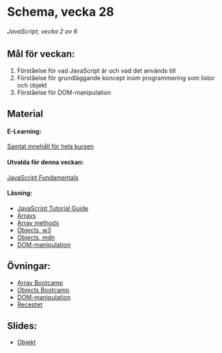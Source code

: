 # Schema, vecka 28

###### JavaScript, vecka 2 av 6

## Mål för veckan:
1. Förståelse för vad JavaScript är och vad det används till
2. Förståelse för grundläggande koncept inom programmering som listor och objekt
3. Förståelse för DOM-manipulation

## Material
#### E-Learning:
[Samlat innehåll för hela kursen](https://github.com/Lexicon-Frontend-2024/e-learning-material/edit/main/README.md)
#### Utvalda för denna veckan:
[JavaScript Fundamentals](https://app.pluralsight.com/library/courses/fundamentals-javascript/table-of-contents)
#### Läsning:
* [JavaScript Tutorial Guide](https://www.w3schools.com/js/)
* [Arrays](https://www.w3schools.com/js/js_arrays.asp)
* [Array methods](https://developer.mozilla.org/en-US/docs/Web/JavaScript/Reference/Global_Objects/Array)
* [Objects, w3](https://www.w3schools.com/js/js_objects.asp)
* [Objects, mdn](https://developer.mozilla.org/en-US/docs/Web/JavaScript/Reference/Global_Objects/Object)
* [DOM-manipulation](https://www.w3schools.com/js/js_htmldom_methods.asp)

## Övningar:
* [Array Bootcamp](https://github.com/Lexicon-Frontend-2024/exercise-array-bootcamp)
* [Objects Bootcamp](https://github.com/Lexicon-Frontend-2024/exercise-js-objects-bootcamp/tree/main)
* [DOM-manipulation](https://github.com/Lexicon-Frontend-2024/exercise-js-dom-manipulation)
* [Receptet](https://github.com/Lexicon-Frontend-2024/exercise-js-recipe-manipulation/tree/main)

## Slides:
* [Objekt](https://docs.google.com/presentation/d/1q_XG3pYQTUB43uBOA42eJwTeH5Vk3pcGcCxUoUyjGeI/edit?usp=sharing)

